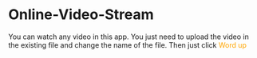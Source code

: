 # Online-Video-Stream
You can watch any video in this app. You just need to upload the video in the existing file and change the name of the file.
Then just click 
<span style="color:orange;">Word up</span>
